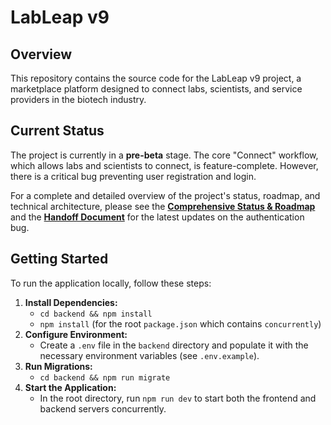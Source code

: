 # LabLeap v9

## Overview

This repository contains the source code for the LabLeap v9 project, a marketplace platform designed to connect labs, scientists, and service providers in the biotech industry.

## Current Status

The project is currently in a **pre-beta** stage. The core "Connect" workflow, which allows labs and scientists to connect, is feature-complete. However, there is a critical bug preventing user registration and login.

For a complete and detailed overview of the project's status, roadmap, and technical architecture, please see the [**Comprehensive Status & Roadmap**](COMPREHENSIVE_STATUS_AND_ROADMAP.md) and the [**Handoff Document**](Handoff-July5-2025-1247.md) for the latest updates on the authentication bug.

## Getting Started

To run the application locally, follow these steps:

1.  **Install Dependencies:**
    *   `cd backend && npm install`
    *   `npm install` (for the root `package.json` which contains `concurrently`)
2.  **Configure Environment:**
    *   Create a `.env` file in the `backend` directory and populate it with the necessary environment variables (see `.env.example`).
3.  **Run Migrations:**
    *   `cd backend && npm run migrate`
4.  **Start the Application:**
    *   In the root directory, run `npm run dev` to start both the frontend and backend servers concurrently.
